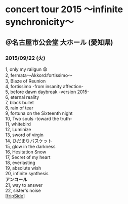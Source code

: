 # concert tour 2015 ～infinite synchronicity～
## ＠名古屋市公会堂 大ホール (愛知県)
### 2015/09/22 (火)



1, only my railgun :sleepy:    
2, fermata～Akkord:fortissimo～   
3, Blaze of Reunion    
4, fortissimo -from insanity affection-  
5, before dawn daybreak -version 2015-  
6, eternal reality  
7, black bullet  
8, rain of tear   
9, fortuna on the Sixteenth night   
10, Two souls -toward the truth-    
11, whitebird  
12, Luminize   
13, sword of virgin   
14, ひだまりバスケット  
15, glow in the darkness  
16, Hesitation Snow    
17, Secret of my heart  
18, everlasting    
19, absolute wish    
20, infinite synthesis   
**アンコール**  
21, way to answer    
22, sister's noise     
[[fripSide]](http://fripside.net/)
